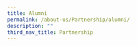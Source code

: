 ```yaml
---
title: Alumni
permalink: /about-us/Partnership/alumni/
description: ""
third_nav_title: Partnership
---
```

